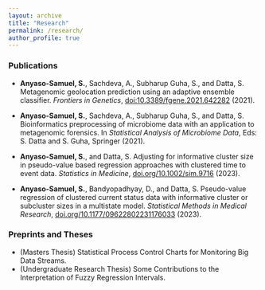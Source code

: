 ```yaml
---
layout: archive
title: "Research"
permalink: /research/
author_profile: true
---
```


### Publications

- **Anyaso-Samuel, S.**, Sachdeva, A., Subharup Guha, S., and Datta, S. Metagenomic geolocation prediction using an adaptive ensemble classifier. *Frontiers in Genetics*, [doi:10.3389/fgene.2021.642282](https://www.frontiersin.org/articles/10.3389/fgene.2021.642282/full) (2021).
 
- **Anyaso-Samuel, S.**, Sachdeva, A., Subharup Guha, S., and Datta, S. Bioinformatics preprocessing of microbiome data with an application to metagenomic forensics. In *Statistical Analysis of Microbiome Data*, Eds: S. Datta and S. Guha, Springer (2021).

- **Anyaso-Samuel, S.**, and Datta, S. Adjusting for informative cluster size in pseudo-value based regression approaches with clustered time to event data. *Statistics in Medicine*, [doi.org/10.1002/sim.9716](http://doi.org/10.1002/sim.9716) (2023).

- **Anyaso-Samuel, S.**, Bandyopadhyay, D., and Datta, S. Pseudo-value regression of clustered current status data with informative cluster or subcluster sizes in a multistate model. *Statistical Methods in Medical Research*, [doi.org/10.1177/09622802231176033](https://doi.org/10.1177/09622802231176033) (2023).

### Preprints and Theses

- (Masters Thesis) Statistical Process Control Charts for Monitoring Big Data Streams.
- (Undergraduate Research Thesis) Some Contributions to the Interpretation of Fuzzy Regression Intervals.
